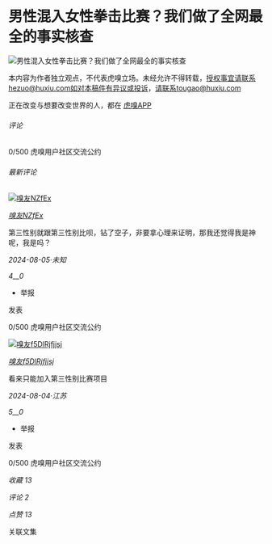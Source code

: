 # 男性混入女性拳击比赛？我们做了全网最全的事实核查

![男性混入女性拳击比赛？我们做了全网最全的事实核查](https://img.huxiucdn.com/article/cover/202408/04/094806433378.jpg?imageView2/1/w/788/h/444/|imageMogr2/strip/interlace/1/quality/85/format/webp)

本内容为作者独立观点，不代表虎嗅立场。未经允许不得转载，授权事宜请联系hezuo@huxiu.com如对本稿件有异议或投诉，请联系tougao@huxiu.com

正在改变与想要改变世界的人，都在 [虎嗅APP](https://www.huxiu.com/app.html)

###### 评论

0/500 虎嗅用户社区交流公约

###### 最新评论

[![嗅友NZfEx](https://img.huxiucdn.com/auth/data/avatar/002/64/91/84_1574912536.jpg?imageView2/1/w/80/h/80/|imageMogr2/strip/interlace/1/quality/85/format/webp)](/member/2649184.html)

[_嗅友NZfEx_](/member/2649184.html)

第三性别就跟第三性别比呗，钻了空子，非要拿心理来证明，那我还觉得我是神呢，我是吗？

_2024-08-05·未知_

_4__0_

-   举报

发表

0/500 虎嗅用户社区交流公约

[![嗅友f5DlRjfjjsj](https://img.huxiucdn.com/auth/data/avatar/003/01/10/58_1613132455.jpeg?imageView2/1/w/80/h/80/|imageMogr2/strip/interlace/1/quality/85/format/webp)](/member/3011058.html)

[_嗅友f5DlRjfjjsj_](/member/3011058.html)

看来只能加入第三性别比赛项目

_2024-08-04·江苏_

_5__0_

-   举报

发表

0/500 虎嗅用户社区交流公约

_收藏_ _13_

_评论_ _2_

_点赞_ _13_

关联文集
